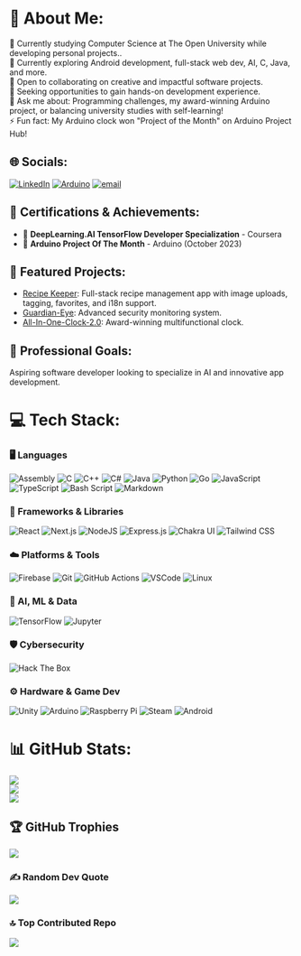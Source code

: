 # 💫 About Me:
🔭 Currently studying Computer Science at The Open University while developing personal projects..<br>🌱 Currently exploring Android development, full-stack web dev, AI, C, Java, and more.<br>👯 Open to collaborating on creative and impactful software projects.<br>🤝 Seeking opportunities to gain hands-on development experience.<br>💬 Ask me about: Programming challenges, my award-winning Arduino project, or balancing university studies with self-learning!<br>⚡ Fun fact: My Arduino clock won "Project of the Month" on Arduino Project Hub!


## 🌐 Socials:
[![LinkedIn](https://img.shields.io/badge/LinkedIn-%230077B5.svg?logo=linkedin&logoColor=white)](https://linkedin.com/in/daniel-ziv-harel-3aa300249)  [![Arduino](https://img.shields.io/badge/Arduino_Project_Hub-00979D?logo=arduino&logoColor=white)](https://projecthub.arduino.cc/dzh121)  [![email](https://img.shields.io/badge/Email-D14836?logo=gmail&logoColor=white)](mailto:danielzivharel@gmail.com)

## 🏅 Certifications & Achievements:
- 🥇 **DeepLearning.AI TensorFlow Developer Specialization** - Coursera
- 🥈 **Arduino Project Of The Month** - Arduino (October 2023)

## 🚀 Featured Projects:
- [Recipe Keeper](https://github.com/dzh121/Recipe_Keeper): Full-stack recipe management app with image uploads, tagging, favorites, and i18n support.
- [Guardian-Eye](https://github.com/dzh121/Guardian-Eye): Advanced security monitoring system.
- [All-In-One-Clock-2.0](https://github.com/dzh121/All-In-One-Clock-2.0): Award-winning multifunctional clock.

## 🎯 Professional Goals:
Aspiring software developer looking to specialize in AI and innovative app development.

# 💻 Tech Stack:
### 🖥️ Languages

![Assembly](https://img.shields.io/badge/assembly-%23A7A7A7.svg?style=for-the-badge\&logo=assemblyscript\&logoColor=black)
![C](https://img.shields.io/badge/c-%2300599C.svg?style=for-the-badge\&logo=c\&logoColor=white)
![C++](https://img.shields.io/badge/c++-%2300599C.svg?style=for-the-badge\&logo=c%2B%2B\&logoColor=white)
![C#](https://img.shields.io/badge/c%23-%23239120.svg?style=for-the-badge\&logo=csharp\&logoColor=white)
![Java](https://img.shields.io/badge/java-%23ED8B00.svg?style=for-the-badge\&logo=openjdk\&logoColor=white)
![Python](https://img.shields.io/badge/python-3670A0?style=for-the-badge\&logo=python\&logoColor=ffdd54)
![Go](https://img.shields.io/badge/go-%2300ADD8.svg?style=for-the-badge\&logo=go\&logoColor=white)
![JavaScript](https://img.shields.io/badge/javascript-%23323330.svg?style=for-the-badge\&logo=javascript\&logoColor=%23F7DF1E)
![TypeScript](https://img.shields.io/badge/typescript-%23007ACC.svg?style=for-the-badge\&logo=typescript\&logoColor=white)
![Bash Script](https://img.shields.io/badge/bash_script-%23121011.svg?style=for-the-badge\&logo=gnu-bash\&logoColor=white)
![Markdown](https://img.shields.io/badge/markdown-%23000000.svg?style=for-the-badge\&logo=markdown\&logoColor=white)

### 🧩 Frameworks & Libraries

![React](https://img.shields.io/badge/react-%2320232a.svg?style=for-the-badge\&logo=react\&logoColor=%2361DAFB)
![Next.js](https://img.shields.io/badge/next.js-000000?style=for-the-badge\&logo=next.js\&logoColor=white)
![NodeJS](https://img.shields.io/badge/node.js-6DA55F?style=for-the-badge\&logo=node.js\&logoColor=white)
![Express.js](https://img.shields.io/badge/express.js-%23404d59.svg?style=for-the-badge\&logo=express\&logoColor=%2361DAFB)
![Chakra UI](https://img.shields.io/badge/chakra%20ui-319795?style=for-the-badge\&logo=chakra-ui\&logoColor=white)
![Tailwind CSS](https://img.shields.io/badge/tailwindcss-%2338B2AC.svg?style=for-the-badge\&logo=tailwind-css\&logoColor=white)

### ☁️ Platforms & Tools

![Firebase](https://img.shields.io/badge/firebase-%23039BE5.svg?style=for-the-badge\&logo=firebase)
![Git](https://img.shields.io/badge/git-%23F05033.svg?style=for-the-badge\&logo=git\&logoColor=white)
![GitHub Actions](https://img.shields.io/badge/github%20actions-%232671E5.svg?style=for-the-badge\&logo=githubactions\&logoColor=white)
![VSCode](https://img.shields.io/badge/VSCode-007ACC?style=for-the-badge\&logo=visual-studio-code\&logoColor=white)
![Linux](https://img.shields.io/badge/linux-%23000000.svg?style=for-the-badge\&logo=linux\&logoColor=white)

### 🤖 AI, ML & Data

![TensorFlow](https://img.shields.io/badge/tensorflow-%23FF6F00.svg?style=for-the-badge\&logo=tensorflow\&logoColor=white)
![Jupyter](https://img.shields.io/badge/jupyter-%23F37626.svg?style=for-the-badge\&logo=jupyter\&logoColor=white)

### 🛡️ Cybersecurity

![Hack The Box](https://img.shields.io/badge/Hack%20The%20Box-9Fef00?style=for-the-badge\&logo=hackthebox\&logoColor=black)

### ⚙️ Hardware & Game Dev

![Unity](https://img.shields.io/badge/unity-%23000000.svg?style=for-the-badge\&logo=unity\&logoColor=white)
![Arduino](https://img.shields.io/badge/-Arduino-00979D?style=for-the-badge\&logo=Arduino\&logoColor=white)
![Raspberry Pi](https://img.shields.io/badge/-Raspberry_Pi-C51A4A?style=for-the-badge\&logo=Raspberry-Pi)
![Steam](https://img.shields.io/badge/steam-%23000000.svg?style=for-the-badge\&logo=steam\&logoColor=white)
![Android](https://img.shields.io/badge/android-%233DDC84.svg?style=for-the-badge\&logo=android\&logoColor=white)


# 📊 GitHub Stats:
![](https://github-readme-stats.vercel.app/api/top-langs/?username=dzh121&theme=gruvbox&hide_border=false&include_all_commits=true&count_private=true&layout=compact)<br>
![](https://github-readme-stats.vercel.app/api?username=dzh121&theme=gruvbox&hide_border=false&include_all_commits=true&count_private=true)<br>
![](https://nirzak-streak-stats.vercel.app/?user=dzh121&theme=gruvbox&hide_border=false)

## 🏆 GitHub Trophies
![](https://github-profile-trophy.vercel.app/?username=dzh121&theme=gruvbox&no-frame=true&no-bg=false&margin-w=6)

### ✍️ Random Dev Quote
![](https://quotes-github-readme.vercel.app/api?type=horizontal&theme=gruvbox)

### 🔝 Top Contributed Repo
![](https://github-contributor-stats.vercel.app/api?username=dzh121&limit=6&theme=gruvbox&combine_all_yearly_contributions=true)


